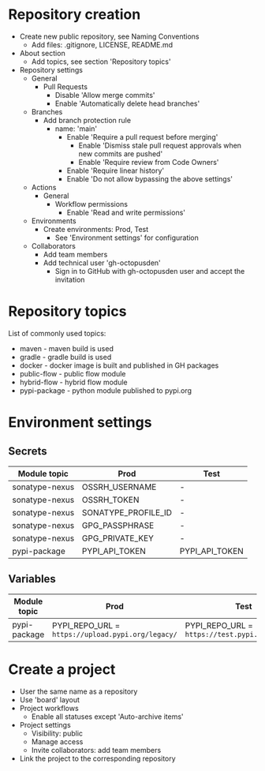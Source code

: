 # Repository creation

- Create new public repository, see Naming Conventions
  - Add files: .gitignore, LICENSE, README.md
- About section
  - Add topics, see section 'Repository topics'
- Repository settings
  - General
    - Pull Requests
      - Disable 'Allow merge commits'
      - Enable 'Automatically delete head branches'
  - Branches
    - Add branch protection rule
      - name: 'main'
        - Enable 'Require a pull request before merging'
          - Enable 'Dismiss stale pull request approvals when new commits are pushed'
          - Enable 'Require review from Code Owners'
        - Enable 'Require linear history'
        - Enable 'Do not allow bypassing the above settings'
  - Actions
    - General
      - Workflow permissions
        - Enable 'Read and write permissions'
  - Environments
    - Create environments: Prod, Test
      - See 'Environment settings' for configuration
  - Collaborators
    - Add team members
    - Add technical user 'gh-octopusden'
      - Sign in to GitHub with gh-octopusden user and accept the invitation

# Repository topics

List of commonly used topics:
* maven - maven build is used
* gradle - gradle build is used
* docker - docker image is built and published in GH packages
* public-flow - public flow module
* hybrid-flow - hybrid flow module
* pypi-package - python module published to pypi.org

# Environment settings

## Secrets

|Module topic|Prod|Test|
|---|---|---|
|sonatype-nexus|OSSRH_USERNAME| - |
|sonatype-nexus|OSSRH_TOKEN| - |
|sonatype-nexus|SONATYPE_PROFILE_ID| - |
|sonatype-nexus|GPG_PASSPHRASE| - |
|sonatype-nexus|GPG_PRIVATE_KEY| - |
|pypi-package|PYPI_API_TOKEN|PYPI_API_TOKEN|

## Variables

|Module topic|Prod|Test|
|---|---|---|
|pypi-package|PYPI_REPO_URL = `https://upload.pypi.org/legacy/`|PYPI_REPO_URL = `https://test.pypi.org/legacy/`|

# Create a project

- User the same name as a repository
- Use 'board' layout
- Project workflows
  - Enable all statuses except 'Auto-archive items'
- Project settings
  - Visibility: public
  - Manage access
  - Invite collaborators: add team members
- Link the project to the corresponding repository

  
